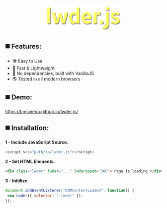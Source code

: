 <p align="center">
<img width="250" src="https://github.com/BMSVieira/lwder.js/blob/main/demo/img/logo.png?raw=true">
</p>

◼️ Features:
-
- 🛠 Easy to Use
- 🌠 Fast & Lightweight
- 💪 No dependencies, built with VanillaJS
- 🌎 Tested in all modern browsers

◼️ Demo:
-
https://bmsvieira.github.io/lwder.js/

◼️ Installation:
-

<b>1 - Include JavaScript Source.</b>
```javascript
<script src="path/to/lwder.js"></script>
```
<b>2 - Set HTML Elements.</b>
```html
<div class="lwder" lwder="..." lwderspeed="300"> Page is loading </div>
```
<b>3 - Initilize.</b>
```javascript
document.addEventListener("DOMContentLoaded", function() {
 new Lwder({ selector: ".lwder" });
});
```

